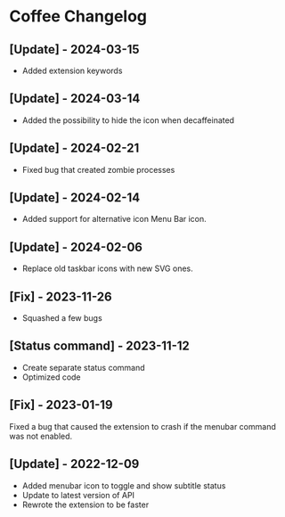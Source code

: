 # Coffee Changelog

## [Update] - 2024-03-15

- Added extension keywords

## [Update] - 2024-03-14

- Added the possibility to hide the icon when decaffeinated

## [Update] - 2024-02-21

- Fixed bug that created zombie processes

## [Update] - 2024-02-14

- Added support for alternative icon Menu Bar icon.

## [Update] - 2024-02-06

- Replace old taskbar icons with new SVG ones.

## [Fix] - 2023-11-26

- Squashed a few bugs

## [Status command] - 2023-11-12

- Create separate status command
- Optimized code

## [Fix] - 2023-01-19

Fixed a bug that caused the extension to crash if the menubar command was not enabled.

## [Update] - 2022-12-09

- Added menubar icon to toggle and show subtitle status
- Update to latest version of API
- Rewrote the extension to be faster
